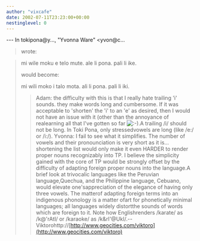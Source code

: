 ```yaml
---
author: "vixcafe"
date: 2002-07-11T23:23:00+00:00
nestinglevel: 0
---
```

\---
 In tokipona@y..., "Yvonna Ware" <yvon@c...
> wrote:

> 
> mi wile moku e telo mute. ale li pona. pali li ike.
> 
>> 
> would become:
> 
>> 
> mi wili moko i talo mota. ali li pona. pali li iki.
>> Adam: the difficulty with this is
> that I really hate trailing 'i' sounds.
> they make words long and cumbersome.
> If it was acceptable to 'shorten' the
> 'i' to an 'e' as desired, then I
> would not have an issue with it (other than
> the annoyance of realearning all that I've gotten so far ![:-)](images/smilies/icon_e_smile.gif "Smile").A trailing /i/ should not be long. In Toki Pona, only stressedvowels are long (like /e:/ or /i:/).
>> Yvonna: I fail to see what it simplifies.
> The number of vowels and their
> pronounciation is very short as it is...
> shortening the list would only make
> it even HARDER to render proper nouns
> recognizably into TP. I believe the
> simplicity gained with the core of TP
> would be strongly offset by the
> difficulty of adapting foreign proper nouns into the language.A brief look at trivocalic languages like the Peruvian language,Quechua, and the Philippine language, Cebuano, would elevate one'sappreciation of the elegance of having only three vowels. The matterof adapting foreign terms into an indigenous phonology is a matter ofart for phonetically minimal languages; all languages widely distortthe sounds of words which are foreign to it. Note how Englishrenders /karate/ as /k@'rAtI/ or /karaoke/ as /k&rI'@UkI/.--
Viktorohttp://[http://www.geocities.com/viktoro](http://www.geocities.com/viktoro)